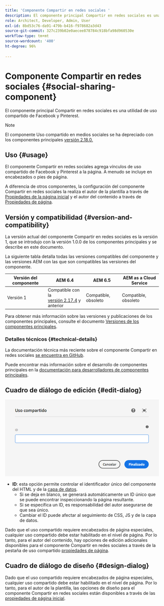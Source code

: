 ```yaml
---
title: 'Componente Compartir en redes sociales '
description: El componente principal Compartir en redes sociales es una utilidad de uso compartido de Facebook y Pinterest.
role: Architect, Developer, Admin, User
exl-id: 8bd53c76-da91-479b-b416-f978682a3d43
source-git-commit: 327c239b02e0aecee878784c918bfa98d960530e
workflow-type: tm+mt
source-wordcount: '400'
ht-degree: 96%

---
```


# Componente Compartir en redes sociales {#social-sharing-component}

El componente principal Compartir en redes sociales es una utilidad de uso compartido de Facebook y Pinterest.

>[!NOTE]
>
>El componente Uso compartido en medios sociales se ha depreciado con los componentes principales [versión 2.18.0.](/help/versions.md)

## Uso {#usage}

El componente Compartir en redes sociales agrega vínculos de uso compartido de Facebook y Pinterest a la página. A menudo se incluye en encabezados o pies de página.

A diferencia de otros componentes, la configuración del componente Compartir en redes sociales la realiza el autor de la plantilla a través de [Propiedades de la página inicial](https://experienceleague.adobe.com/docs/experience-manager-cloud-service/sites/authoring/features/templates.html?lang=es) y el autor del contenido a través de [Propiedades de página](https://experienceleague.adobe.com/docs/experience-manager-cloud-service/sites/authoring/fundamentals/page-properties.html?lang=es).

## Versión y compatibilidad {#version-and-compatibility}

La versión actual del componente Compartir en redes sociales es la versión 1, que se introdujo con la versión 1.0.0 de los componentes principales y se describe en este documento.

La siguiente tabla detalla todas las versiones compatibles del componente y las versiones AEM con las que son compatibles las versiones del componente.

| Versión del componente | AEM 6.4 | AEM 6.5 | AEM as a Cloud Service |
|--- |--- |--- |---|
| Versión 1 | Compatible  con la <br>[versión 2.17.4](/help/versions.md) y anterior | Compatible, obsoleto | Compatible, obsoleto |

Para obtener más información sobre las versiones y publicaciones de los componentes principales, consulte el documento [Versiones de los componentes principales](/help/versions.md).

### Detalles técnicos {#technical-details}

La documentación técnica más reciente sobre el componente Compartir en redes sociales [se encuentra en GitHub](https://adobe.com/go/aem_cmp_tech_sharing_v1_es).

Puede encontrar más información sobre el desarrollo de componentes principales en la [documentación para desarrolladores de componentes principales](/help/developing/overview.md).

## Cuadro de diálogo de edición {#edit-dialog}

![Cuadro de diálogo de edición del componente Compartir en redes sociales](/help/assets/sharing-edit.png)

* **ID**: esta opción permite controlar el identificador único del componente del HTML y de la [capa de datos](/help/developing/data-layer/overview.md).
   * Si se deja en blanco, se generará automáticamente un ID único que se puede encontrar inspeccionando la página resultante.
   * Si se especifica un ID, es responsabilidad del autor asegurarse de que sea único.
   * Cambiar el ID puede afectar al seguimiento de CSS, JS y de la capa de datos.

Dado que el uso compartido requiere encabezados de página especiales, cualquier uso compartido debe estar habilitado en el nivel de página. Por lo tanto, para el autor del contenido, hay opciones de edición adicionales disponibles para el componente Compartir en redes sociales a través de la pestaña de uso compartido [propiedades de página](https://experienceleague.adobe.com/docs/experience-manager-cloud-service/sites/authoring/fundamentals/page-properties.html).

## Cuadro de diálogo de diseño {#design-dialog}

Dado que el uso compartido requiere encabezados de página especiales, cualquier uso compartido debe estar habilitado en el nivel de página. Por lo tanto, para el autor de la plantilla, las opciones de diseño para el componente Compartir en redes sociales están disponibles a través de las [propiedades de página inicial](https://experienceleague.adobe.com/docs/experience-manager-cloud-service/sites/authoring/features/templates.html).
